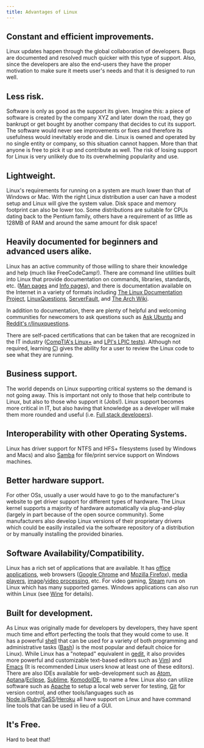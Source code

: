 ```yaml
---
title: Advantages of Linux
---
```

## Constant and efficient improvements.

Linux updates happen through the global collaboration of developers. Bugs are documented and resolved much quicker with this type of support. Also, since the developers are also the end-users they have the proper motivation to make sure it meets user's needs and that it is designed to run well.

## Less risk.

Software is only as good as the support its given. Imagine this: a piece of software is created by the company XYZ and later down the road, they go bankrupt or get bought by another company that decides to cut its support. The software would never see improvements or fixes and therefore its usefulness would inevitably erode and die. Linux is owned and operated by no single entity or company, so this situation cannot happen. More than that anyone is free to pick it up and contribute as well. The risk of losing support for Linux is very unlikely due to its overwhelming popularity and use.

## Lightweight.

Linux's requirements for running on a system are much lower than that of Windows or Mac. With the right Linux distribution a user can have a modest setup and Linux will give the system value. Disk space and memory footprint can also be lower too. Some distributions are suitable for CPUs dating back to the Pentium family, others have a requirement of as little as 128MB of RAM and around the same amount for disk space!

## Heavily documented for beginners and advanced users alike.

Linux has an active community of those willing to share their knowledge and help (much like FreeCodeCamp!). There are command line utilities built into Linux that provide documentation on commands, libraries, standards, etc. (<a href='https://en.wikipedia.org/wiki/Man_page' target='_blank' rel='nofollow'>Man pages</a> and <a href='https://en.wikipedia.org/wiki/Info_(Unix' target='_blank' rel='nofollow'>Info pages</a>), and there is documentation available on the Internet in a variety of formats including <a href='http://www.tldp.org/' target='_blank' rel='nofollow'>The Linux Documentation Project</a>, <a href='http://www.linuxquestions.org/' target='_blank' rel='nofollow'>LinuxQuestions</a>, <a href='http://serverfault.com/' target='_blank' rel='nofollow'>ServerFault</a>, and <a href='https://wiki.archlinux.org/' target='_blank' rel='nofollow'>The Arch Wiki</a>. 

In addition to documentation, there are plenty of helpful and welcoming communities for newcomers to ask questions such as <a href='https://askubuntu.com/' target='_blank' rel='nofollow'>Ask Ubuntu</a> and <a href='https://www.reddit.com/r/linuxquestions/' target='_blank' rel='nofollow'> Reddit's r/linuxquestions</a>.

There are self-paced certifications that can be taken that are recognized in the IT industry (<a href='https://certification.comptia.org/certifications/linux' target='_blank' rel='nofollow'>CompTIA's Linux+</a> and <a href='https://www.lpi.org' target='_blank' rel='nofollow'>LPI's LPIC tests</a>). Although not required, learning <a href='https://en.wikipedia.org/wiki/C_(programming_language' target='_blank' rel='nofollow'>C</a>) gives the ability for a user to review the Linux code to see what they are running.

## Business support.

The world depends on Linux supporting critical systems so the demand is not going away. This is important not only to those that help contribute to Linux, but also to those who support it (Jobs!). Linux support becomes more critical in IT, but also having that knowledge as a developer will make them more rounded and useful (i.e. <a href='https://medium.com/chris-messina/the-full-stack-employee-ed0db089f0a1#.ubttrv255' target='_blank' rel='nofollow'>Full stack developers</a>).

## Interoperability with other Operating Systems.

Linux has driver support for NTFS and HFS+ filesystems (used by Windows and Macs) and also <a href='https://www.samba.org/' target='_blank' rel='nofollow'>Samba</a> for file/print service support on Windows machines.

## Better hardware support.

For other OSs, usually a user would have to go to the manufacturer's website to get driver support for different types of hardware. The Linux kernel supports a majority of hardware automatically via plug-and-play (largely in part because of the open source community). Some manufacturers also develop Linux versions of their proprietary drivers which could be easilly installed via the software repository of a distribution or by manually installing the provided binaries.

## Software Availability/Compatibility.

Linux has a rich set of applications that are available. It has <a href='https://www.libreoffice.org/discover/libreoffice/' target='_blank' rel='nofollow'>office applications</a>, web browsers (<a href='https://www.google.com/chrome/browser/desktop/' target='_blank' rel='nofollow'>Google Chrome</a> and <a href='https://www.mozilla.org/en-US/firefox/new/' target='_blank' rel='nofollow'>Mozilla Firefox</a>), <a href='http://www.videolan.org/vlc/' target='_blank' rel='nofollow'>media players</a>, <a href='https://www.gimp.org/' target='_blank' rel='nofollow'>image</a>/<a href='http://www.openshot.org/' target='_blank' rel='nofollow'>video processing</a>, etc. For video gaming, <a href='http://store.steampowered.com/about/' target='_blank' rel='nofollow'>Steam</a> runs on Linux which has many supported games. Windows applications can also run within Linux (see <a href='https://www.winehq.org/' target='_blank' rel='nofollow'>Wine</a> for details).

## Built for development.

As Linux was originally made for developers by developers, they have spent much time and effort perfecting the tools that they would come to use. It has a powerful <a href='https://en.wikipedia.org/wiki/Unix_shell' target='_blank' rel='nofollow'>shell</a> that can be used for a variety of both programming and administrative tasks (<a href='https://en.wikipedia.org/wiki/Bash_(Unix_shell' target='_blank' rel='nofollow'>Bash</a>) is the most popular and default choice for Linux). While Linux has a "notepad" equivalent in <a href='https://en.wikipedia.org/wiki/Gedit' target='_blank' rel='nofollow'>gedit</a>, it also provides more powerful and customizable text-based editors such as <a href='https://en.wikipedia.org/wiki/Vim_(text_editor)' target='_blank' rel='nofollow'>Vim</a>) and <a href='https://en.wikipedia.org/wiki/Emacs' target='_blank' rel='nofollow'>Emacs</a> (It is recommended Linux users know at least one of these editors). There are also IDEs available for web-development such as <a href='https://atom.io/' target='_blank' rel='nofollow'>Atom</a>, <a href='http://www.aptana.com/' target='_blank' rel='nofollow'>Aptana</a>/<a href='https://eclipse.org/' target='_blank' rel='nofollow'>Eclipse</a>, <a href='https://www.sublimetext.com/' target='_blank' rel='nofollow'>Sublime</a>, <a href='http://komodoide.com/' target='_blank' rel='nofollow'>KomodoIDE</a>, to name a few. Linux also can utilize software such as <a href='https://httpd.apache.org/' target='_blank' rel='nofollow'>Apache</a> to setup a local web server for testing, <a href='https://git-scm.com/' target='_blank' rel='nofollow'>Git</a> for version control, and other tools/languages such as <a href='https://nodejs.org/en/' target='_blank' rel='nofollow'>Node.js</a>/<a href='https://www.ruby-lang.org/en/' target='_blank' rel='nofollow'>Ruby</a>/<a href='http://sass-lang.com/' target='_blank' rel='nofollow'>SaSS</a>/<a href='https://www.heroku.com/' target='_blank' rel='nofollow'>Heroku</a> all have support on Linux and have command line tools that can be used in lieu of a GUI.

## It's Free.

Hard to beat that!
